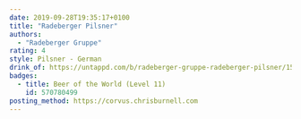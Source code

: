 ```yaml
---
date: 2019-09-28T19:35:17+0100
title: "Radeberger Pilsner"
authors:
  - "Radeberger Gruppe"
rating: 4
style: Pilsner - German
drink_of: https://untappd.com/b/radeberger-gruppe-radeberger-pilsner/1589
badges:
  - title: Beer of the World (Level 11)
    id: 570780499
posting_method: https://corvus.chrisburnell.com
---
```

